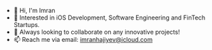 - 👋 Hi, I'm Imran
- 👀 Interested in iOS Development, Software Engineering and FinTech Startups.
- 💞️ Always looking to collaborate on any innovative projects!
- 📫 Reach me via email: imranhajiyev@icloud.com

<!---
windrunner21/windrunner21 is a ✨ special ✨ repository because its `README.md` (this file) appears on your GitHub profile.
You can click the Preview link to take a look at your changes.
--->
